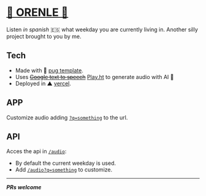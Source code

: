 # [📣 ORENLE 📣](https://orenle.vercel.app)

Listen _in spanish_ 🇪🇸 what weekday you are currently living in. Another silly project brought to you by me.

## Tech

- Made with 🐶 [pug template](https://pugjs.org/).
- Uses ~~[Google text to speech](https://cloud.google.com/text-to-speech)~~ [Play.ht](https://play.ht/) to generate audio with AI 🎵
- Deployed in ▲ [vercel](https://vercel.com/).

## APP

Customize audio adding [`?q=something`](https://orenle.vercel.app?q=something) to the url.

## API

Acces the api in [`/audio`](https://orenle.vercel.app/audio):

- By default the current weekday is used.
- Add [`/audio?q=something`](https://orenle.vercel.app/audio?q=something) to customize.

---

**_PRs welcome_**
